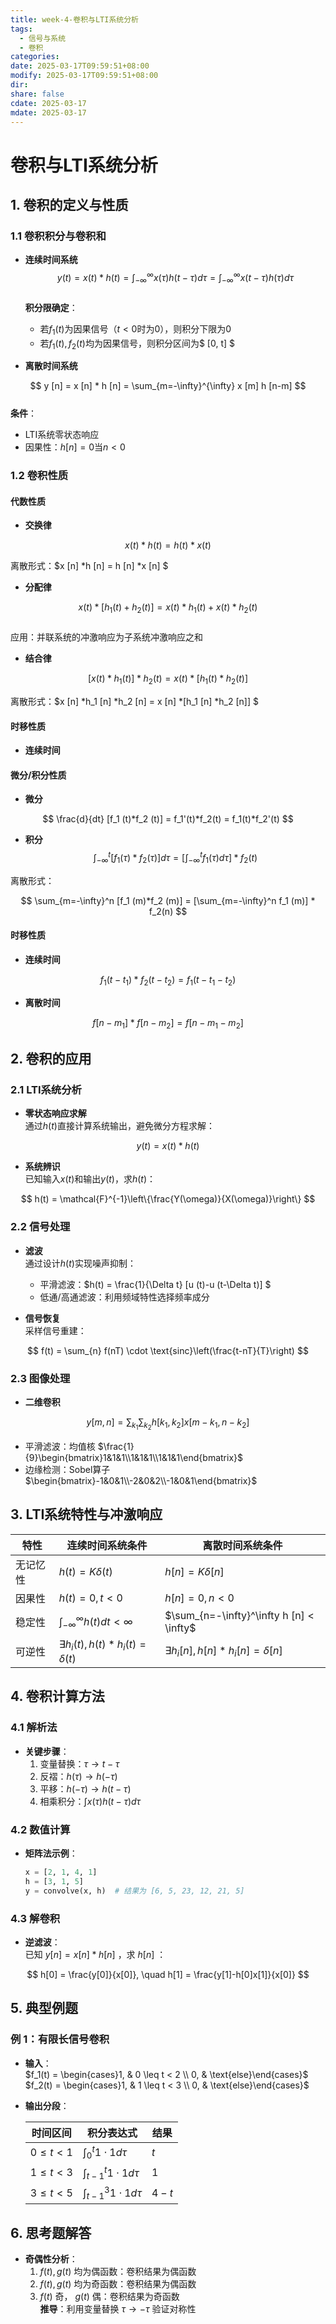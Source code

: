 ```yaml
---
title: week-4-卷积与LTI系统分析
tags:
  - 信号与系统
  - 卷积
categories: 
date: 2025-03-17T09:59:51+08:00
modify: 2025-03-17T09:59:51+08:00
dir: 
share: false
cdate: 2025-03-17
mdate: 2025-03-17
---
```


# 卷积与LTI系统分析

## 1. 卷积的定义与性质

### 1.1 卷积积分与卷积和
- **连续时间系统**  
  $$y(t) = x(t) * h(t) = \int_{-\infty}^{\infty} x(\tau)h(t-\tau)d\tau = \int_{-\infty}^{\infty} x(t-\tau)h(\tau)d\tau$$  
  **积分限确定**：  
  - 若$f_1(t)$为因果信号（$t<0$时为0），则积分下限为0  
  - 若$f_1(t), f_2(t)$均为因果信号，则积分区间为$ [0, t] $

- **离散时间系统**  
  
$$
y [n]  = x [n]  * h [n]  = \sum_{m=-\infty}^{\infty} x [m] h [n-m] 
$$  
  **条件**：  
  - LTI系统零状态响应  
  - 因果性：$h [n] =0$当$n<0$

### 1.2 卷积性质
#### 代数性质
- **交换律**  

$$
x(t)*h(t) = h(t)*x(t)
$$  

  离散形式：$x [n] *h [n]  = h [n] *x [n] $

- **分配律**  
  
$$
x(t)* [h_1 (t)+h_2 (t)]  = x(t)*h_1(t) + x(t)*h_2(t)
$$  
  应用：并联系统的冲激响应为子系统冲激响应之和

- **结合律**  
  
$$
[x(t)*h_1(t)]*h_2(t) = x(t)*[h_1(t)*h_2(t)]
$$  

  离散形式：$x [n] *h_1 [n] *h_2 [n]  = x [n] *[h_1 [n] *h_2 [n]] $

#### 时移性质
- **连续时间**  


#### 微分/积分性质
- **微分**  
  
$$
\frac{d}{dt} [f_1 (t)*f_2 (t)]  = f_1'(t)*f_2(t) = f_1(t)*f_2'(t)
$$

- **积分**  
$$
\int_{-\infty}^t  [f_1 (\tau)*f_2 (\tau)] d\tau =  [\int_{-\infty}^t f_1 (\tau) d\tau]  * f_2(t)
$$

离散形式：

$$
\sum_{m=-\infty}^n  [f_1 (m)*f_2 (m)] =  [\sum_{m=-\infty}^n f_1 (m)]  * f_2(n)
$$

#### 时移性质
- **连续时间**  

$$
f_1(t-t_1)*f_2(t-t_2) = f_1(t-t_1-t_2)
$$

- **离散时间**  
  
$$
f [n-m_1] *f [n-m_2]  = f [n-m_1-m_2] 
$$

## 2. 卷积的应用

### 2.1 LTI系统分析
- **零状态响应求解**  
  通过$h(t)$直接计算系统输出，避免微分方程求解：  

$$
y(t) = x(t)*h(t)
$$

- **系统辨识**  
  已知输入$x(t)$和输出$y(t)$，求$h(t)$：  

$$
h(t) = \mathcal{F}^{-1}\left\{\frac{Y(\omega)}{X(\omega)}\right\}
$$

### 2.2 信号处理
- **滤波**  
  通过设计$h(t)$实现噪声抑制：  
  - 平滑滤波：$h(t) = \frac{1}{\Delta t} [u (t)-u (t-\Delta t)] $  
  - 低通/高通滤波：利用频域特性选择频率成分

- **信号恢复**  
  采样信号重建：  

$$
f(t) = \sum_{n} f(nT) \cdot \text{sinc}\left(\frac{t-nT}{T}\right)
$$

### 2.3 图像处理
- **二维卷积**  

$$
y [m, n]  = \sum_{k_1}\sum_{k_2} h [k_1, k_2] x [m-k_1, n-k_2] 
$$  

  - 平滑滤波：均值核 $\frac{1}{9}\begin{bmatrix}1&1&1\\1&1&1\\1&1&1\end{bmatrix}$  
  - 边缘检测：Sobel算子 $\begin{bmatrix}-1&0&1\\-2&0&2\\-1&0&1\end{bmatrix}$

## 3. LTI系统特性与冲激响应

| 特性     | 连续时间系统条件                         | 离散时间系统条件                               |
| -------- | ---------------------------------------- | ---------------------------------------------- |
| 无记忆性 | $h(t)=K\delta(t)$                        | $h [n] =K\delta [n]$                           |
| 因果性   | $h(t)=0, t<0$                            | $h [n] =0, n<0$                                |
| 稳定性   | $\int_{-\infty}^\infty h (t)dt < \infty$ | $\sum_{n=-\infty}^\infty h [n] < \infty$       |
| 可逆性   | $\exists h_i(t), h(t)*h_i(t)=\delta(t)$  | $\exists h_i [n] , h [n] *h_i [n] =\delta [n]$ |

## 4. 卷积计算方法

### 4.1 解析法
- **关键步骤**：  
  1. 变量替换：$\tau \rightarrow t-\tau$  
  2. 反褶：$h(\tau) \rightarrow h(-\tau)$  
  3. 平移：$h(-\tau) \rightarrow h(t-\tau)$  
  4. 相乘积分：$\int x(\tau)h(t-\tau)d\tau$

### 4.2 数值计算
- **矩阵法示例**：  
  ```python
  x = [2, 1, 4, 1]
  h = [3, 1, 5]
  y = convolve(x, h)  # 结果为 [6, 5, 23, 12, 21, 5]
  ```

### 4.3 解卷积
- **逆滤波**：  
  已知 $y[n] = x[n]*h[n]$ ，求 $h[n]$ ：  

$$
h[0] = \frac{y[0]}{x[0]}, \quad h[1] = \frac{y[1]-h[0]x[1]}{x[0]}
$$

## 5. 典型例题
### 例 1：有限长信号卷积
- **输入**：  
  $f_1(t) = \begin{cases}1, & 0 \leq t < 2 \\ 0, & \text{else}\end{cases}$  
  $f_2(t) = \begin{cases}1, & 1 \leq t < 3 \\ 0, & \text{else}\end{cases}$

- **输出分段**：  
  
  | 时间区间      | 积分表达式                     | 结果  |
  | ------------- | ------------------------------ | ----- |
  | $0 \leq t <1$ | $\int_0^t 1 \cdot 1 d\tau$     | $t$   |
  | $1 \leq t <3$ | $\int_{t-1}^t 1 \cdot 1 d\tau$ | $1$   |
  | $3 \leq t <5$ | $\int_{t-1}^3 1 \cdot 1 d\tau$ | $4-t$ |



## 6. 思考题解答
- **奇偶性分析**：  
  1. $f(t), g(t)$ 均为偶函数：卷积结果为偶函数  
  2. $f(t), g(t)$ 均为奇函数：卷积结果为偶函数  
  3. $f(t)$ 奇， $g(t)$ 偶：卷积结果为奇函数  
  **推导**：利用变量替换 $\tau \rightarrow -\tau$ 验证对称性
